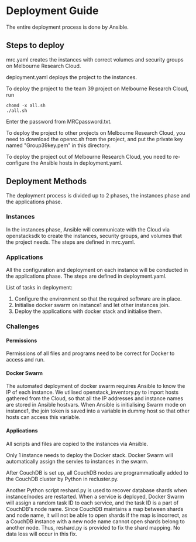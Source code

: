 # Deployment Guide 

The entire deployment process is done by Ansible. 

## Steps to deploy

mrc.yaml creates the instances with correct volumes and security groups on Melbourne Research Cloud. 

deployment.yaml deploys the project to the instances. 

To deploy the project to the team 39 project on Melbourne Research Cloud, run 
```
chomd -x all.sh
./all.sh
```
Enter the password from MRCpassword.txt.

To deploy the project to other projects on Melbourne Research Cloud, you need to download the openrc.sh from the project, and put the private key named "Group39key.pem" in this directory. 

To deploy the project out of Melbourne Research Cloud, you need to re-configure the Ansible hosts in deployment.yaml. 

## Deployment Methods

The deployment process is divided up to 2 phases, the instances phase and the applications phase.

### Instances

In the instances phase, Ansible will communicate with the Cloud via openstacksdk to create the instances, security groups, and volumes that the project needs. The steps are defined in mrc.yaml. 

### Applications

All the configuration and deployment on each instance will be conducted in the applications phase. The steps are defined in deployment.yaml. 

List of tasks in deployment: 

1. Configure the environment so that the required software are in place. 
2. Initialise docker swarm on instance1 and let other instances join.
3. Deploy the applications with docker stack and initialise them. 

### Challenges

#### Permissions

Permissions of all files and programs need to be correct for Docker to access and run. 

#### Docker Swarm

The automated deployment of docker swarm requires Ansible to know the IP of each instance. We utilised openstack_inventory.py to import hosts gathered from the Cloud, so that all the IP addresses and instance names are stored in Ansible hostvars. When Ansible is initialising Swarm mode on instance1, the join token is saved into a variable in  dummy host so that other hosts can access this variable. 

#### Applications

All scripts and files are copied to the instances via Ansible. 

Only 1 instance needs to deploy the Docker stack. Docker Swarm will automatically assign the servies to instances in the swarm. 

After CouchDB is set up, all CouchDB nodes are programmatically added to the CouchDB cluster by Python in recluster.py. 

Another Python script reshard.py is used to recover database shards when instance/nodes are restarted. When a service is deployed, Docker Swarm will assign a random task ID to each service, and the task ID is a part of CouchDB's node name. Since CouchDB maintains a map between shards and node name, it will not be able to open shards if the map is incorrect, as a CouchDB instance with a new node name cannot open shards belong to another node. Thus, reshard.py is provided to fix the shard mapping. No data loss will occur in this fix. 
